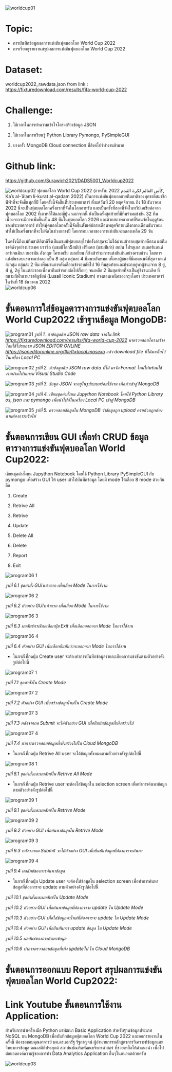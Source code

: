 ![worldcup01](https://user-images.githubusercontent.com/77851559/204706658-5cecb3b2-0f52-451c-b892-83816b1ba7fd.jpg)


# Topic:
 - การบันทึกข้อมูลผลการแข่งขันฟุตบอลโลก World Cup 2022
 - การเรียกดูรายงานสรุปผลการแข่งขันฟุตบอลโลก World Cup 2022

# Dataset:
worldcup2022_rawdata.json from link : https://fixturedownload.com/results/fifa-world-cup-2022

# Challenge:
1. ใช้เวลาในการทำความเข้าใจโครงสร้างข้อมูล JSON

2. ใช้เวลาในการเรียนรู้ Python Library Pymongo, PySimpleGUI

3. บางครั้ง MongoDB Cloud connection ที่สิงค์โปร์ทำงานช้ามาก


# Github link:
https://github.com/Surawich2021/DADS5001_Worldcup2022


![worldcup02](https://user-images.githubusercontent.com/77851559/204709971-7337f0d9-0ee6-44ea-b40b-a9fae8e8409d.jpg)
  ฟุตบอลโลก World Cup 2022 (อาหรับ: 2022 كأس العالم لكرة القدم, Kaʾs al-ʿālam li-kurat al-qadam 2022) เป็นการแข่งขันฟุตบอลชายทีมชาติของทุกชาติสมาชิกฟีฟ่าที่จะจัดขึ้นทุกสี่ปี โดยครั้งนี้จัดขึ้นที่ประเทศกาตาร์ ตั้งแต่วันที่ 20 พฤศจิกายน ถึง 18 ธันวาคม 2022 นี่จะเป็นฟุตบอลโลกครั้งแรกที่จัดในโลกอาหรับ และเป็นครั้งที่สองที่จัดในทวีปเอเชียต่อจากฟุตบอลโลก 2002 ที่เกาหลีใต้และญี่ปุ่น นอกจากนี้ ยังเป็นครั้งสุดท้ายที่มีทีมร่วมแข่งขัน 32 ทีม เนื่องจากจะมีการเพิ่มขึ้นเป็น 48 ทีมในฟุตบอลโลก 2026 และด้วยสภาพอากาศที่ร้อนจัดในฤดูร้อนของประเทศกาตาร์ ทำให้ฟุตบอลโลกครั้งนี้จัดขึ้นตั้งแต่ปลายเดือนพฤศจิกายนถึงกลางเดือนธันวาคม ทำให้เป็นครั้งแรกที่จะไม่จัดในช่วงกลางปี โดยกรอบเวลาของการแข่งขันจะลดลงเหลือ 29 วัน
  
  ในครั้งนี้ถึงแม้ทีมชาติอิตาลีซึ่งเป็นแชมป์ฟุตบอลยุโรปครั้งล่าสุดจะไม่ได้ผ่านเข้ารอบสุดท้ายก็ตาม แต่ทีมชาติดังๆอย่างประเทศ บราซิล (แชมป์โลก5สมัย) ฝรั่งเศส (แชมป์เก่า) สเปน โปรตุเกส เนเธอร์แลนด์ อาร์เจนตินา เยอรมัน อังกฤษ โครเอเชีย เบลเยียม ก็ยังเข้าร่วมการแข่งขันกันอย่างครบถ้วน โดยการแข่งขันรอบแรกจะแบ่งออกเป็น 8 กลุ่ม กลุ่มละ 4 ทีมพบกันหมด เพื่อหาผู้ชนะที่มีคะแนนดีที่สุดจากแต่ล่ะกลุ่ม กลุ่มล่ะ 2 ทีม เพื่อผ่านการคัดเลือกเข้ารอบถัดไป 16 ทีมสุดท้ายและประกบคู่หาผู้ชนะจาก 8 คู่, 4 คู่, 2คู่  ในแต่ล่ะรอบเพื่อหาทีมเข้ารอบถัดไปเรื่อยๆ จนเหลือ 2 ทีมสุดท้ายที่จะเป็นคู่ชิงชนะเลิศ ที่สนามกีฬานานาชาติลูซัยล์ (Lusail Iconic Stadium) ทางตอนเหนือของกรุงโดฮา ประเทศกาตาร์ในวันที่ 18 ธันวาคม 2022   
![worldcup06](https://user-images.githubusercontent.com/77851559/204718059-b0f83c0e-da0a-48ce-a16a-5633e008f040.jpg)




# ขั้นตอนการใส่ข้อมูลตารางการแข่งขันฟุตบอลโลก World Cup2022 เข้าฐานข้อมูล MongoDB:

![program01](https://user-images.githubusercontent.com/77851559/204712061-c245be38-d018-4320-a0c3-bb5e0eab6059.png)
*รูปที่ 1. นำข้อมูลดิบ JSON raw data จากใน link https://fixturedownload.com/results/fifa-world-cup-2022 มาตรวจสอบโครงสร้าง โดยใช้โปรแกรม JSON EDITOR ONLINE https://jsoneditoronline.org/#left=local.masexo แล้ว download file ที่ได้มาเก็บไว้ในเครื่อง Local PC*

![program02](https://user-images.githubusercontent.com/77851559/204712790-516543d3-55af-43d0-ad52-0470acfd75fd.png)
*รูปที่ 2. นำข้อมูลดิบ JSON raw data ที่ได้ มาจัด Format ใหม่ให้พร้อมใช้งานผ่านโปรแกรม Visual Studio Code*

![program03](https://user-images.githubusercontent.com/77851559/204713038-cbfa0a70-e14b-4257-92b3-048fea985948.png)
*รูปที่ 3. ข้อมูล JSON จะอยู่ในรูปแบบพร้อมใช้งาน เพื่อนำเข้าสู่ MongoDB* 

![program04](https://user-images.githubusercontent.com/77851559/204714254-f1d451d4-9820-4f12-a880-dafb22c5bd76.png)
*รูปที่ 4. เขียนชุดคำสั่งบน Jupython Notebook โดยใช้ Python Library os, json และ pymongo เพื่อนำไฟล์ในเครื่อง Local PC เข้าสู่ MongoDB*

![program05](https://user-images.githubusercontent.com/77851559/204714986-d4c9b3a4-bee9-4732-ab7c-722916031c23.png)
*รูปที่ 5. ตรวจสอบข้อมูลใน MongoDB ว่าข้อมูลถูก upload ครบถ้วนถูกต้องตามต้องการหรือไม่*

# ขั้นตอนการเขียน GUI เพื่อทำ CRUD ข้อมูลตารางการแข่งขันฟุตบอลโลก World Cup2022:
เขียนชุดคำสั่งบน Jupython Notebook โดยใช้ Python Library PySimpleGUI กับ pymongo เพื่อสร้าง GUI ให้ user เข้าไปบันทึกข้อมูล โดยมี mode ให้เลือก 8 mode ด้วยกันคือ

1. Create

2. Retrive All

3. Retrive

4. Update

5. Delete All

6. Delete

7. Report

8. Exit

![program06 1](https://user-images.githubusercontent.com/77851559/204768478-08151627-2ac2-472f-a080-db9c3cc080ab.png)

*รูปที่ 6.1 ชุดคำสั่ง GUIหน้าแรก เพื่อเลือก Mode ในการใช้งาน*

![program06 2](https://user-images.githubusercontent.com/77851559/204769019-36201481-de07-4365-ae29-3a62fe3d93c8.png)

*รูปที่ 6.2 ตัวอย่าง GUIหน้าแรก เพื่อเลือก Mode ในการใช้งาน*

![program06 3](https://user-images.githubusercontent.com/77851559/204769333-9574533b-f403-4d84-bc75-e2adf3c6b2dc.png)

*รูปที่ 6.3 ผลลัพธ์กรณีกดเลือกปุ่ม Exit เพื่อเลือกออกจาก Mode ในการใช้งาน*

![program06 4](https://user-images.githubusercontent.com/77851559/204769491-a832c5f0-caee-4de4-852d-f8631f13857c.png)

*รูปที่ 6.4 ตัวอย่าง GUI เพื่อเลือกยืนยันว่าจะออกจาก Mode ในการใช้งาน*


- ในกรณีที่กดปุ่ม Create user จะต้องทำการบันทึกข้อมูลรายละเอียดการแข่งขันตามตัวอย่างดังรูปต่อไปนี้

![program07 1](https://user-images.githubusercontent.com/77851559/204771204-a7b788cf-210e-42e6-83bf-d526dede1dbd.png)

*รูปที่ 7.1 ชุดคำสั่งใน Create Mode*

![program07 2](https://user-images.githubusercontent.com/77851559/204774458-20374a6d-7395-4de4-afbb-ee78b964b0f9.png)

*รูปที่ 7.2 ตัวอย่าง GUI เพื่อสร้างข้อมูลใหม่ใน Create Mode*

![program07 3](https://user-images.githubusercontent.com/77851559/204774646-e92c443c-67f2-4280-9a1d-2cbc1ed79532.png)

*รูปที่ 7.3 หลังจากกด Submit จะได้ตัวอย่าง GUI เพื่อยืนยันข้อมูลที่เพิ่งสร้างไป*

![program07 4](https://user-images.githubusercontent.com/77851559/204774841-457d42ea-0d05-4b90-bb27-c244d6dd474e.png)

*รูปที่ 7.4 ทำการตรวจสอบข้อมูลที่เพิ่งสร้างไปใน Cloud MongoDB*

- ในกรณีที่กดปุ่ม Retrive All user จะได้ข้อมูลทั้งหมดตามตัวอย่างดังรูปต่อไปนี้

![program08 1](https://user-images.githubusercontent.com/77851559/204775608-9cfa60f8-57c0-4cc8-8ec1-2b68343a4dd9.png)

*รูปที่ 8.1 ชุดคำสั่งและผลลัพธ์ใน Retrive All Mode*


- ในกรณีที่กดปุ่ม Retrive user จะต้องใส่ข้อมูลใน selection screen เพื่อทำการค้นหาข้อมูลตามตัวอย่างดังรูปต่อไปนี้

![program09 1](https://user-images.githubusercontent.com/77851559/204777702-1ba20bb1-64c9-4921-bae4-e0dec8146506.png)

*รูปที่ 9.1 ชุดคำสั่งและผลลัพธ์ใน Retrive Mode*

![program09 2](https://user-images.githubusercontent.com/77851559/204777848-7c5693cb-3e89-470f-850f-7f7e55113d02.png)

*รูปที่ 9.2 ตัวอย่าง GUI เพื่อค้นหาข้อมูลใน Retrive Mode*

![program09 3](https://user-images.githubusercontent.com/77851559/204778043-bab71f80-3ba0-4991-9b94-d7d50ef3c57c.png)

*รูปที่ 9.3 หลังจากกด Submit จะได้ตัวอย่าง GUI เพื่อยืนยันข้อมูลที่ต้องการจะค้นหา*

![program09 4](https://user-images.githubusercontent.com/77851559/204778207-0902e579-d200-40be-ba83-b58baedd133a.png)

*รูปที่ 9.4 ผลลัพธ์ของการค้นหาข้อมูล*

- ในกรณีที่กดปุ่ม Update user จะต้องใส่ข้อมูลใน selection screen เพื่อทำการค้นหาข้อมูลที่ต้องการจะ update ตามตัวอย่างดังรูปต่อไปนี้



*รูปที่ 10.1 ชุดคำสั่งและผลลัพธ์ใน Update Mode*



*รูปที่ 10.2 ตัวอย่าง GUI เพื่อค้นหาข้อมูลที่ต้องการจะ update ใน Update Mode*



*รูปที่ 10.3 ตัวอย่าง GUI เพื่อใส่ข้อมูลค่าใหม่ที่ต้องการจะ update ใน Update Mode*



*รูปที่ 10.4 ตัวอย่าง GUI เพื่อยืนยันการ update ข้อมูล ใน Update Mode*



*รูปที่ 10.5 ผลลัพธ์ของการค้นหาข้อมูล*



*รูปที่ 10.6 ทำการตรวจสอบข้อมูลที่เพิ่ง updateไป ใน Cloud MongoDB*






# ขั้นตอนการออกแบบ Report สรุปผลการแข่งขันฟุตบอลโลก World Cup2022:



# Link Youtube ขั้นตอนการใช้งาน Application:


สำหรับการนำเครื่องมือ Python มาพัฒนา Basic Application สำหรับฐานข้อมูลประเภท NoSQL บน MongoDB เพื่อบันทึกข้อมูลฟุตบอลโลก World Cup 2022 และออกรายงานในครั้งนี้ ต้องขอขอบคุณอาจารย์ ผศ.ดร.เอกรัฐ รัฐกาญจน์ ผู้อำนวยการหลักสูตรการวิเคราะห์ข้อมูลและวิทยาการข้อมูล คณะสถิติประยุกต์ สถาบันบัณฑิตพัฒนบริหารศาสตร์ ที่ช่วยเหลือให้คำแนะนำ เพื่อไปต่อยอดองค์ความรู้ของการทำ Data Analytics Application อื่นๆในอนาคตด้วยครับ

![worldcup03](https://user-images.githubusercontent.com/77851559/204710240-2e912d1a-6f35-4904-afbd-b89f9293e1ff.jpg)
